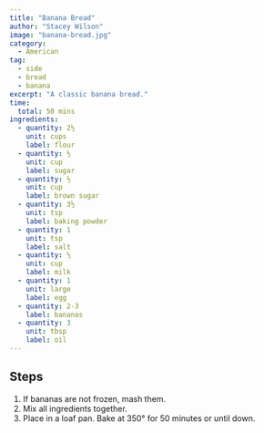 ```yaml
---
title: "Banana Bread"
author: "Stacey Wilson"
image: "banana-bread.jpg"
category:
  - American
tag:
  - side
  - bread
  - banana
excerpt: "A classic banana bread."
time:
  total: 50 mins
ingredients:
  - quantity: 2½
    unit: cups
    label: flour
  - quantity: ½
    unit: cup
    label: sugar
  - quantity: ½
    unit: cup
    label: brown sugar
  - quantity: 3½
    unit: tsp
    label: baking powder
  - quantity: 1
    unit: tsp
    label: salt
  - quantity: ⅓
    unit: cup
    label: milk
  - quantity: 1
    unit: large
    label: egg
  - quantity: 2-3
    label: bananas
  - quantity: 3
    unit: tbsp
    label: oil
---
```


## Steps

1. If bananas are not frozen, mash them.
2. Mix all ingredients together.
3. Place in a loaf pan. Bake at 350° for 50 minutes or until down.
